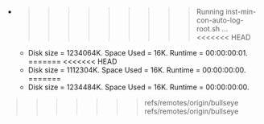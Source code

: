 * >>>>>>>>> Running inst-min-con-auto-log-root.sh ...
<<<<<<< HEAD
  * Disk size = 1234064K. Space Used = 16K. Runtime = 00:00:00:01.
=======
<<<<<<< HEAD
  * Disk size = 1112304K. Space Used = 16K. Runtime = 00:00:00:00.
=======
  * Disk size = 1234484K. Space Used = 16K. Runtime = 00:00:00:00.
>>>>>>> refs/remotes/origin/bullseye
>>>>>>> refs/remotes/origin/bullseye
